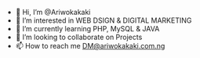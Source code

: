 - 👋 Hi, I’m @Ariwokakaki
- 👀 I’m interested in WEB DSIGN & DIGITAL MARKETING
- 🌱 I’m currently learning PHP, MySQL & JAVA
- 💞️ I’m looking to collaborate on Projects
- 📫 How to reach me DM@ariwokakaki.com.ng

<!---
Ariwokakaki/Ariwokakaki is a ✨ special ✨ repository because its `README.md` (this file) appears on your GitHub profile.
You can click the Preview link to take a look at your changes.
--->
